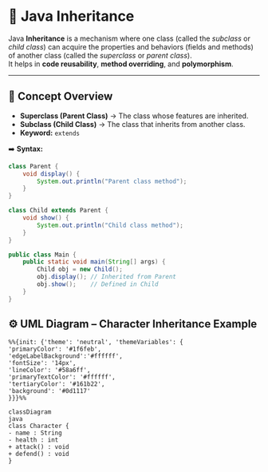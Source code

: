 # 🧬 Java Inheritance

Java **Inheritance** is a mechanism where one class (called the *subclass* or *child class*) can acquire the properties and behaviors (fields and methods) of another class (called the *superclass* or *parent class*).  
It helps in **code reusability**, **method overriding**, and **polymorphism**.

---

## 🧠 Concept Overview

- **Superclass (Parent Class)** → The class whose features are inherited.  
- **Subclass (Child Class)** → The class that inherits from another class.  
- **Keyword:** `extends`

➡️ **Syntax:**

```java
class Parent {
    void display() {
        System.out.println("Parent class method");
    }
}

class Child extends Parent {
    void show() {
        System.out.println("Child class method");
    }
}

public class Main {
    public static void main(String[] args) {
        Child obj = new Child();
        obj.display(); // Inherited from Parent
        obj.show();    // Defined in Child
    }
}
```

## ⚙️ UML Diagram – Character Inheritance Example

```mermaid
%%{init: {'theme': 'neutral', 'themeVariables': {
'primaryColor': '#1f6feb',
'edgeLabelBackground':'#ffffff',
'fontSize': '14px',
'lineColor': '#58a6ff',
'primaryTextColor': '#ffffff',
'tertiaryColor': '#161b22',
'background': '#0d1117'
}}}%%

classDiagram
java
class Character {
- name : String
- health : int
+ attack() : void
+ defend() : void
}
